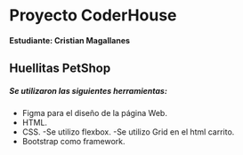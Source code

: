 # Proyecto CoderHouse
####  Estudiante: Cristian Magallanes

## Huellitas PetShop

##### Se utilizaron las siguientes herramientas:
- Figma para el diseño de la página Web.
- HTML.
- CSS.
    -Se utilizo flexbox.
    -Se utilizo Grid en el html carrito.
- Bootstrap como framework.